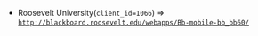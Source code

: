 - Roosevelt University(`client_id=1066`) => [`http://blackboard.roosevelt.edu/webapps/Bb-mobile-bb_bb60/`](http://blackboard.roosevelt.edu/webapps/Bb-mobile-bb_bb60/)
